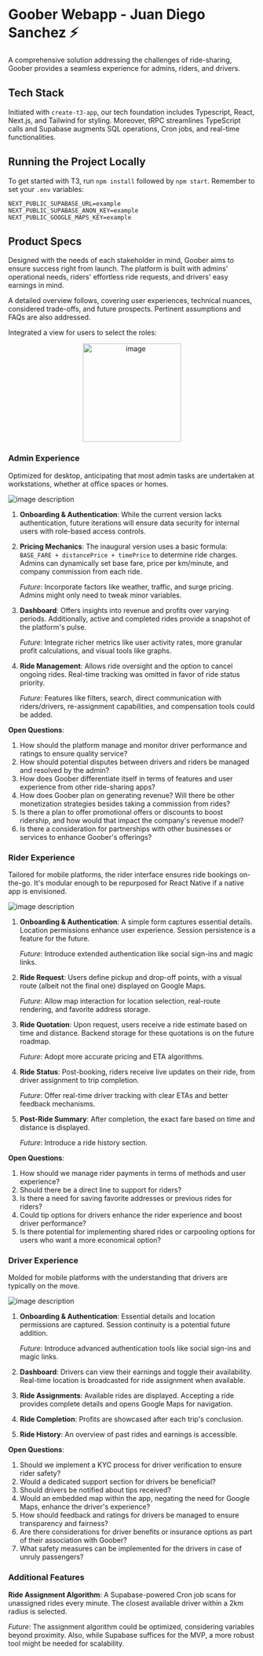 # Goober Webapp - Juan Diego Sanchez ⚡

A comprehensive solution addressing the challenges of ride-sharing, Goober provides a seamless experience for admins, riders, and drivers.

## Tech Stack

Initiated with `create-t3-app`, our tech foundation includes Typescript, React, Next.js, and Tailwind for styling. Moreover, tRPC streamlines TypeScript calls and Supabase augments SQL operations, Cron jobs, and real-time functionalities.

## Running the Project Locally

To get started with T3, run `npm install` followed by `npm start`. Remember to set your `.env` variables:

```
NEXT_PUBLIC_SUPABASE_URL=example
NEXT_PUBLIC_SUPABASE_ANON_KEY=example
NEXT_PUBLIC_GOOGLE_MAPS_KEY=example
```

## Product Specs

Designed with the needs of each stakeholder in mind, Goober aims to ensure success right from launch. The platform is built with admins' operational needs, riders' effortless ride requests, and drivers' easy earnings in mind.

A detailed overview follows, covering user experiences, technical nuances, considered trade-offs, and future prospects. Pertinent assumptions and FAQs are also addressed.

Integrated a view for users to select the roles:


<p align="center">
<img src="public/roles.png" alt="image" width="200" height="auto">
</p>

### Admin Experience

Optimized for desktop, anticipating that most admin tasks are undertaken at workstations, whether at office spaces or homes.

![image description](public/admin.png)

1. **Onboarding & Authentication**: While the current version lacks authentication, future iterations will ensure data security for internal users with role-based access controls.

2. **Pricing Mechanics**: The inaugural version uses a basic formula: `BASE_FARE + distancePrice + timePrice` to determine ride charges. Admins can dynamically set base fare, price per km/minute, and company commission from each ride.

   _Future_: Incorporate factors like weather, traffic, and surge pricing. Admins might only need to tweak minor variables.

3. **Dashboard**: Offers insights into revenue and profits over varying periods. Additionally, active and completed rides provide a snapshot of the platform's pulse.

   _Future_: Integrate richer metrics like user activity rates, more granular profit calculations, and visual tools like graphs.

4. **Ride Management**: Allows ride oversight and the option to cancel ongoing rides. Real-time tracking was omitted in favor of ride status priority.

   _Future_: Features like filters, search, direct communication with riders/drivers, re-assignment capabilities, and compensation tools could be added.

**Open Questions**:

1. How should the platform manage and monitor driver performance and ratings to ensure quality service?
2. How should potential disputes between drivers and riders be managed and resolved by the admin?
3. How does Goober differentiate itself in terms of features and user experience from other ride-sharing apps?
4. How does Goober plan on generating revenue? Will there be other monetization strategies besides taking a commission from rides?
5. Is there a plan to offer promotional offers or discounts to boost ridership, and how would that impact the company's revenue model?
6. Is there a consideration for partnerships with other businesses or services to enhance Goober's offerings?

### Rider Experience

Tailored for mobile platforms, the rider interface ensures ride bookings on-the-go. It's modular enough to be repurposed for React Native if a native app is envisioned.

![image description](public/rider.png)

1. **Onboarding & Authentication**: A simple form captures essential details. Location permissions enhance user experience. Session persistence is a feature for the future.

   _Future_: Introduce extended authentication like social sign-ins and magic links.

2. **Ride Request**: Users define pickup and drop-off points, with a visual route (albeit not the final one) displayed on Google Maps.

   _Future_: Allow map interaction for location selection, real-route rendering, and favorite address storage.

3. **Ride Quotation**: Upon request, users receive a ride estimate based on time and distance. Backend storage for these quotations is on the future roadmap.

   _Future_: Adopt more accurate pricing and ETA algorithms.

4. **Ride Status**: Post-booking, riders receive live updates on their ride, from driver assignment to trip completion.

   _Future_: Offer real-time driver tracking with clear ETAs and better feedback mechanisms.

5. **Post-Ride Summary**: After completion, the exact fare based on time and distance is displayed.

   _Future_: Introduce a ride history section.

**Open Questions**:

1. How should we manage rider payments in terms of methods and user experience?
2. Should there be a direct line to support for riders?
3. Is there a need for saving favorite addresses or previous rides for riders?
4. Could tip options for drivers enhance the rider experience and boost driver performance?
5. Is there potential for implementing shared rides or carpooling options for users who want a more economical option?

### Driver Experience

Molded for mobile platforms with the understanding that drivers are typically on the move.

![image description](public/driver.png)

1. **Onboarding & Authentication**: Essential details and location permissions are captured. Session continuity is a potential future addition.

   _Future_: Introduce advanced authentication tools like social sign-ins and magic links.

2. **Dashboard**: Drivers can view their earnings and toggle their availability. Real-time location is broadcasted for ride assignment when available.

3. **Ride Assignments**: Available rides are displayed. Accepting a ride provides complete details and opens Google Maps for navigation.

4. **Ride Completion**: Profits are showcased after each trip's conclusion.

5. **Ride History**: An overview of past rides and earnings is accessible.

**Open Questions**:

1. Should we implement a KYC process for driver verification to ensure rider safety?
2. Would a dedicated support section for drivers be beneficial?
3. Should drivers be notified about tips received?
4. Would an embedded map within the app, negating the need for Google Maps, enhance the driver's experience?
5. How should feedback and ratings for drivers be managed to ensure transparency and fairness?
6. Are there considerations for driver benefits or insurance options as part of their association with Goober?
7. What safety measures can be implemented for the drivers in case of unruly passengers?

### Additional Features

**Ride Assignment Algorithm**: A Supabase-powered Cron job scans for unassigned rides every minute. The closest available driver within a 2km radius is selected.

_Future_: The assignment algorithm could be optimized, considering variables beyond proximity. Also, while Supabase suffices for the MVP, a more robust tool might be needed for scalability.
